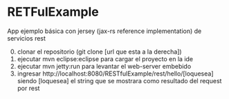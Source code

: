 RETFulExample
=============

App ejemplo básica con jersey (jax-rs reference implementation) de servicios rest

0) clonar el repositorio (git clone [url que esta a la derecha])<br>
1) ejecutar mvn eclipse:eclipse para cargar el proyecto en la ide<br>
2) ejecutar mvn jetty:run para levantar el web-server embebido<br>
3) ingresar http://localhost:8080/RESTfulExample/rest/hello/[loquesea] siendo [loquesea] el string que se mostrara como resultado del request por rest

